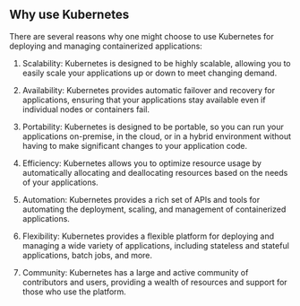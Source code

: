 ## Why use Kubernetes
There are several reasons why one might choose to use Kubernetes for deploying and managing containerized applications:

1. Scalability: Kubernetes is designed to be highly scalable, allowing you to easily scale your applications up or down to meet changing demand.

2. Availability: Kubernetes provides automatic failover and recovery for applications, ensuring that your applications stay available even if individual nodes or containers fail.

3. Portability: Kubernetes is designed to be portable, so you can run your applications on-premise, in the cloud, or in a hybrid environment without having to make significant changes to your application code.

4. Efficiency: Kubernetes allows you to optimize resource usage by automatically allocating and deallocating resources based on the needs of your applications.

5. Automation: Kubernetes provides a rich set of APIs and tools for automating the deployment, scaling, and management of containerized applications.

6. Flexibility: Kubernetes provides a flexible platform for deploying and managing a wide variety of applications, including stateless and stateful applications, batch jobs, and more.

7. Community: Kubernetes has a large and active community of contributors and users, providing a wealth of resources and support for those who use the platform.
